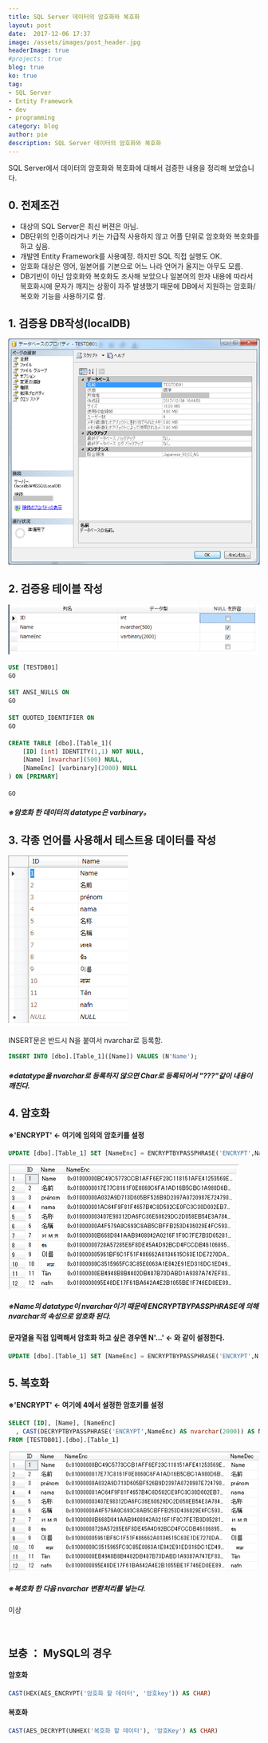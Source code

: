 ```yaml
---
title: SQL Server 데이터의 암호화와 복호화
layout: post
date:  2017-12-06 17:37
image: /assets/images/post_header.jpg
headerImage: true
#projects: true
blog: true
ko: true
tag:
- SQL Server
- Entity Framework
- dev
- programming
category: blog
author: pie
description: SQL Server 데이터의 암호화와 복호화
---
```

SQL Server에서 데이터의 암호화와 복호화에 대해서 검증한 내용을 정리해 보았습니다.

## 0. 전제조건
- 대상의 SQL Server은 최신 버젼은 아님.
- DB단위의 인증이라거나 키는 가급적 사용하지 않고 어플 단위로 암호화와 복호화를 하고 싶음.
- 개발엔 Entity Framework를 사용예정. 하지만 SQL 직접 실행도 OK.
- 암호화 대상은 영어, 일본어를 기본으로 어느 나라 언어가 올지는 아무도 모름.
- DB기반이 아닌 암호화와 복호화도 조사해 보았으나 일본어의 한자 내용에 따라서 복호화시에 문자가 깨지는 상황이 자주 발생했기 때문에 DB에서 지원하는 암호화/복호화 기능을 사용하기로 함.

## 1. 검증용 DB작성(localDB)
![0050-1.png](/assets/images/post/0050-1.png)

## 2. 검증용 테이블 작성
![0050-2.png](/assets/images/post/0050-2.png)

```sql
USE [TESTDB01]
GO

SET ANSI_NULLS ON
GO

SET QUOTED_IDENTIFIER ON
GO

CREATE TABLE [dbo].[Table_1](
	[ID] [int] IDENTITY(1,1) NOT NULL,
	[Name] [nvarchar](500) NULL,
	[NameEnc] [varbinary](2000) NULL
) ON [PRIMARY]

GO
```

##### ※암호화 한 데이터의 datatype은 varbinary。

## 3. 각종 언어를 사용해서 테스트용 데이터를 작성
![0050-3.png](/assets/images/post/0050-3.png)

INSERT문은 반드시 N을 붙여서 nvarchar로 등록함.
```sql
INSERT INTO [dbo].[Table_1]([Name]) VALUES (N'Name');
```

##### ※datatype을 nvarchar로 등록하지 않으면 Char로 등록되어서 "???"같이 내용이 깨진다.

## 4. 암호화
#### ※'ENCRYPT' <- 여기에 임의의 암호키를 설정
```sql
UPDATE [dbo].[Table_1] SET [NameEnc] = ENCRYPTBYPASSPHRASE('ENCRYPT',Name);
```

![0050-4.png](/assets/images/post/0050-4.png)

##### ※Name의 datatype이 nvarchar이기 때문에 ENCRYPTBYPASSPHRASE에 의해 nvarchar의 속성으로 암호화 된다.

#### 문자열을 직접 입력해서 암호화 하고 싶은 경우엔 N'...' <- 와 같이 설정한다.
```sql
UPDATE [dbo].[Table_1] SET [NameEnc] = ENCRYPTBYPASSPHRASE('ENCRYPT',N'암호화 하고 싶은 내용');
```

## 5. 복호화
#### ※'ENCRYPT' <- 여기에 4에서 설정한 암호키를 설정
```sql
SELECT [ID], [Name], [NameEnc]
  , CAST(DECRYPTBYPASSPHRASE('ENCRYPT',NameEnc) AS nvarchar(2000)) AS NameDec
FROM [TESTDB01].[dbo].[Table_1]
```
![0050-5.png](/assets/images/post/0050-5.png)

##### ※복호화 한 다음 nvarchar 변환처리를 넣는다.

이상

<br>

## 보충 ： MySQL의 경우

#### 암호화
```sql
CAST(HEX(AES_ENCRYPT('암호화 할 데이터', '암호key')) AS CHAR)
```

#### 복호화
```sql
CAST(AES_DECRYPT(UNHEX('복호화 할 데이터'), '암호Key') AS CHAR)
```

